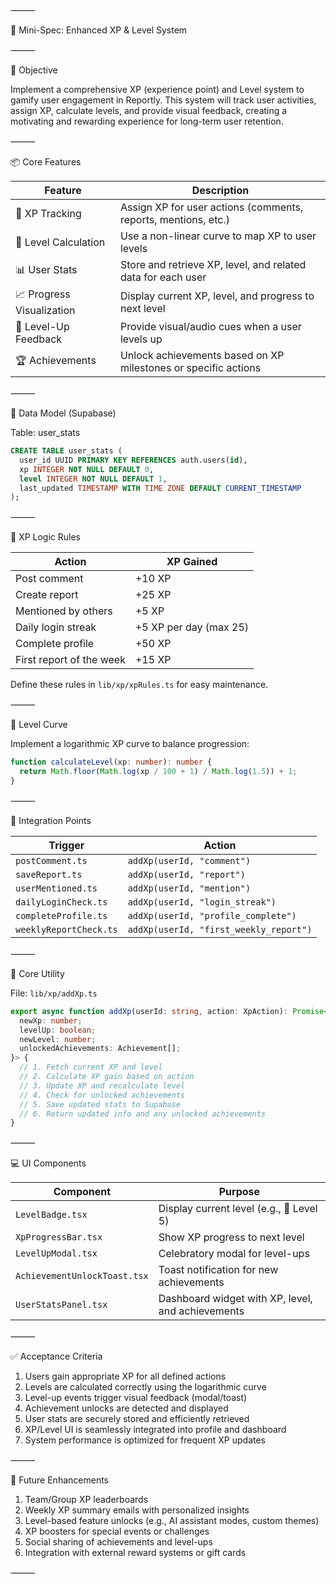 
⸻

🧪 Mini-Spec: Enhanced XP & Level System

⸻

🎯 Objective

Implement a comprehensive XP (experience point) and Level system to gamify user engagement in Reportly. This system will track user activities, assign XP, calculate levels, and provide visual feedback, creating a motivating and rewarding experience for long-term user retention.

⸻

📦 Core Features

| Feature | Description |
|---------|-------------|
| 🧮 XP Tracking | Assign XP for user actions (comments, reports, mentions, etc.) |
| 🧗 Level Calculation | Use a non-linear curve to map XP to user levels |
| 📊 User Stats | Store and retrieve XP, level, and related data for each user |
| 📈 Progress Visualization | Display current XP, level, and progress to next level |
| 🎉 Level-Up Feedback | Provide visual/audio cues when a user levels up |
| 🏆 Achievements | Unlock achievements based on XP milestones or specific actions |

⸻

🧱 Data Model (Supabase)

Table: user_stats
```sql
CREATE TABLE user_stats (
  user_id UUID PRIMARY KEY REFERENCES auth.users(id),
  xp INTEGER NOT NULL DEFAULT 0,
  level INTEGER NOT NULL DEFAULT 1,
  last_updated TIMESTAMP WITH TIME ZONE DEFAULT CURRENT_TIMESTAMP
);
```

⸻

🧠 XP Logic Rules

| Action | XP Gained |
|--------|-----------|
| Post comment | +10 XP |
| Create report | +25 XP |
| Mentioned by others | +5 XP |
| Daily login streak | +5 XP per day (max 25) |
| Complete profile | +50 XP |
| First report of the week | +15 XP |

Define these rules in `lib/xp/xpRules.ts` for easy maintenance.

⸻

🔢 Level Curve

Implement a logarithmic XP curve to balance progression:

```typescript
function calculateLevel(xp: number): number {
  return Math.floor(Math.log(xp / 100 + 1) / Math.log(1.5)) + 1;
}
```

⸻

🔁 Integration Points

| Trigger | Action |
|---------|--------|
| `postComment.ts` | `addXp(userId, "comment")` |
| `saveReport.ts` | `addXp(userId, "report")` |
| `userMentioned.ts` | `addXp(userId, "mention")` |
| `dailyLoginCheck.ts` | `addXp(userId, "login_streak")` |
| `completeProfile.ts` | `addXp(userId, "profile_complete")` |
| `weeklyReportCheck.ts` | `addXp(userId, "first_weekly_report")` |

⸻

🔧 Core Utility

File: `lib/xp/addXp.ts`

```typescript
export async function addXp(userId: string, action: XpAction): Promise<{
  newXp: number;
  levelUp: boolean;
  newLevel: number;
  unlockedAchievements: Achievement[];
}> {
  // 1. Fetch current XP and level
  // 2. Calculate XP gain based on action
  // 3. Update XP and recalculate level
  // 4. Check for unlocked achievements
  // 5. Save updated stats to Supabase
  // 6. Return updated info and any unlocked achievements
}
```

⸻

💻 UI Components

| Component | Purpose |
|-----------|---------|
| `LevelBadge.tsx` | Display current level (e.g., 🧠 Level 5) |
| `XpProgressBar.tsx` | Show XP progress to next level |
| `LevelUpModal.tsx` | Celebratory modal for level-ups |
| `AchievementUnlockToast.tsx` | Toast notification for new achievements |
| `UserStatsPanel.tsx` | Dashboard widget with XP, level, and achievements |

⸻

✅ Acceptance Criteria

1. Users gain appropriate XP for all defined actions
2. Levels are calculated correctly using the logarithmic curve
3. Level-up events trigger visual feedback (modal/toast)
4. Achievement unlocks are detected and displayed
5. User stats are securely stored and efficiently retrieved
6. XP/Level UI is seamlessly integrated into profile and dashboard
7. System performance is optimized for frequent XP updates

⸻

🧪 Future Enhancements

1. Team/Group XP leaderboards
2. Weekly XP summary emails with personalized insights
3. Level-based feature unlocks (e.g., AI assistant modes, custom themes)
4. XP boosters for special events or challenges
5. Social sharing of achievements and level-ups
6. Integration with external reward systems or gift cards

⸻

